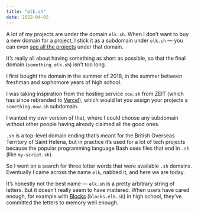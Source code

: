 ```yaml
---
title: "elk.sh"
date: 2022-04-05
---
```


A lot of my projects are under the domain `elk.sh`. When I don’t want to buy a new domain for a project, I stick it as a subdomain under `elk.sh` — you can even [see all the projects](https://elk.sh/) under that domain.

It’s really all about having something as short as possible, so that the final domain (`something.elk.sh`) isn’t too long.

I first bought the domain in the summer of 2018, in the summer between freshman and sophomore years of high school.

I was taking inspiration from the hosting service `now.sh` from ZEIT (which has since rebranded to [Vercel](https://vercel.com)), which would let you assign your projects a `something.now.sh` subdomain.

I wanted my own version of that, where I could choose any subdomain without other people having already claimed all the good ones.

`.sh` is a top-level domain ending that’s meant for the British Overseas Territory of Saint Helena, but in practice it’s used for a lot of tech projects because the popular programming language Bash uses files that end in `.sh` (like `my-script.sh`).

So I went on a search for three letter words that were available `.sh` domains. Eventually I came across the name `elk`, nabbed it, and here we are today.

It’s honestly not the best name — `elk.sh` is a pretty arbitrary string of letters. But it doesn’t really seem to have mattered. When users have cared enough, for example with [Blocks](https://benborgers.com/posts/blocks) (`blocks.elk.sh`) in high school, they’ve committed the letters to memory well enough.

